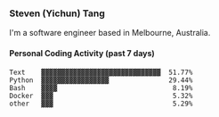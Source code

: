 ### Steven (Yichun) Tang

I'm a software engineer based in Melbourne, Australia.

#### Personal Coding Activity (past 7 days)
```
Text    ▓▓▓▓▓▓▓▓▓▓▓▓▓▓▓▓▓▓▓▓▓▓▓▓▓▓▓▓▓▓  51.77%
Python  ▓▓▓▓▓▓▓▓▓▓▓▓▓▓▓▓▓               29.44%
Bash    ▓▓▓▓                             8.19%
Docker  ▓▓▓                              5.32%
other   ▓▓▓                              5.29%
```
